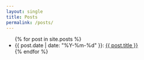 ```yaml
---
layout: single
title: Posts
permalink: /posts/
---
```


<ul>
  {% for post in site.posts %}
    <li>
      {{ post.date | date: "%Y-%m-%d" }}: <a href="{{ post.url }}">{{ post.title }}</a>
    </li>
  {% endfor %}
</ul>
